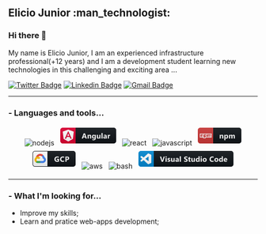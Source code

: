 <h2>Elicio Junior :man_technologist:</h2>

### Hi there 👋

My name is Elicio Junior, I am an experienced infrastructure professional(+12 years) and I am a development student learning new technologies in this challenging and exciting area ... 

[![Twitter Badge](https://img.shields.io/badge/-@eliciojunior-9cf?style=flat-square&labelColor=9cf&logo=twitter&logoColor=white&link=https://twitter.com/eliciojunior)](https://twitter.com/eliciojunior) 
[![Linkedin Badge](https://img.shields.io/badge/-Elicio%20Junior-blue?style=flat-square&logo=Linkedin&logoColor=white&link=https://www.linkedin.com/in/eliciojunior/)](https://www.linkedin.com/public-profile/in/eliciojunior) 
[![Gmail Badge](https://img.shields.io/badge/-elicio.junior@gmail.com-red?style=flat-square&logo=Gmail&logoColor=white&link=mailto:elicio.junior@gmail.com)](mailto:elicio.junior@gmail.com)

---

### - Languages and tools...
<p align="center">
<!-- More icons on https://github.com/MikeCodesDotNET/ColoredBadges -->

<img src="https://raw.githubusercontent.com/MikeCodesDotNET/ColoredBadges/master/png/dev/frameworks/nodejs.png" alt="nodejs" style="vertical-allign:top; margin:4px">
<img src="https://raw.githubusercontent.com/MikeCodesDotNET/ColoredBadges/master/png/dev/frameworks/angular.png" alt="angular" style="vertical-allign:top; margin:4px">
<img src="https://raw.githubusercontent.com/MikeCodesDotNET/ColoredBadges/master/png/dev/frameworks/react.png" alt="react" style="vertical-allign:top; margin:4px">
<img src="https://github.com/MikeCodesDotNET/ColoredBadges/blob/master/png/dev/languages/js.png" alt="javascript" style="vertical-allign:top; margin:4px">
<img src="https://github.com/MikeCodesDotNET/ColoredBadges/blob/master/png/dev/services/npm.png" alt="npm" style="vertical-allign:top; margin:4px">
<img src="https://github.com/MikeCodesDotNET/ColoredBadges/blob/master/png/dev/services/gcp.png" alt="gcp" style="vertical-allign:top; margin:4px">
<img src="https://github.com/MikeCodesDotNET/ColoredBadges/blob/master/png/dev/services/aws.png" alt="aws" style="vertical-allign:top; margin:4px">
<img src="https://github.com/MikeCodesDotNET/ColoredBadges/blob/master/png/dev/tools/bash.png" alt="bash" style="vertical-allign:top; margin:4px">
<img src="https://github.com/MikeCodesDotNET/ColoredBadges/blob/master/png/dev/tools/visualstudio_code.png" alt="vscode" style="vertical-allign:top; margin:4px">

</p>

---

### - What I'm looking for...

- Improve my skills;
- Learn and pratice web-apps development;

<!--
**eliciojunior/eliciojunior** is a ✨ _special_ ✨ repository because its `README.md` (this file) appears on your GitHub profile.

Here are some ideas to get you started:

- 🔭 I’m currently working on ...
- 🌱 I’m currently learning ...
- 👯 I’m looking to collaborate on ...
- 🤔 I’m looking for help with ...
- 💬 Ask me about ...
- 📫 How to reach me: ...
- 😄 Pronouns: ...
- ⚡ Fun fact: ...
-->
